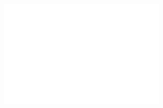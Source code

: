 <p align="center">
  <picture>
    <img src="/metrics.plugin.isocalendar.fullyear.svg" alt="Metrics">
  </picture>
</p>
